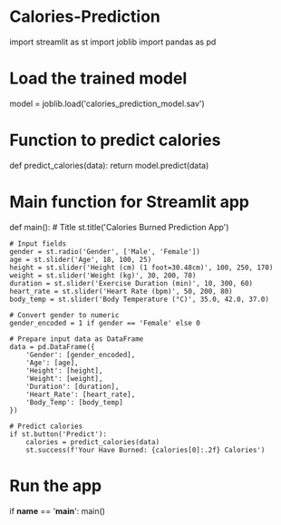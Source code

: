 # Calories-Prediction
import streamlit as st
import joblib
import pandas as pd

# Load the trained model
model = joblib.load('calories_prediction_model.sav')

# Function to predict calories
def predict_calories(data):
    return model.predict(data)

# Main function for Streamlit app
def main():
    # Title
    st.title('Calories Burned Prediction App')

    # Input fields
    gender = st.radio('Gender', ['Male', 'Female'])
    age = st.slider('Age', 18, 100, 25)
    height = st.slider('Height (cm) (1 foot=30.48cm)', 100, 250, 170)
    weight = st.slider('Weight (kg)', 30, 200, 70)
    duration = st.slider('Exercise Duration (min)', 10, 300, 60)
    heart_rate = st.slider('Heart Rate (bpm)', 50, 200, 80)
    body_temp = st.slider('Body Temperature (°C)', 35.0, 42.0, 37.0)

    # Convert gender to numeric
    gender_encoded = 1 if gender == 'Female' else 0

    # Prepare input data as DataFrame
    data = pd.DataFrame({
        'Gender': [gender_encoded],
        'Age': [age],
        'Height': [height],
        'Weight': [weight],
        'Duration': [duration],
        'Heart_Rate': [heart_rate],
        'Body_Temp': [body_temp]
    })

    # Predict calories
    if st.button('Predict'):
        calories = predict_calories(data)
        st.success(f'Your Have Burned: {calories[0]:.2f} Calories')

# Run the app
if __name__ == '__main__':
    main()
